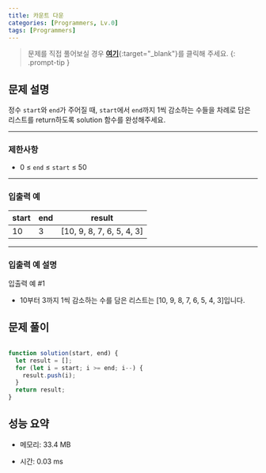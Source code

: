 ```yaml
---
title: 카운트 다운
categories: [Programmers, Lv.0]
tags: [Programmers]
---
```


> 문제를 직접 풀어보실 경우 [**여기**](https://school.programmers.co.kr/learn/courses/30/lessons/181899){:target="_blank"}를 클릭해 주세요.
{: .prompt-tip }

## 문제 설명

<p>정수 <code>start</code>와 <code>end</code>가 주어질 때, <code>start</code>에서 <code>end</code>까지 1씩 감소하는 수들을 차례로 담은 리스트를 return하도록 solution 함수를 완성해주세요.</p>

<hr>

### 제한사항

<ul>
<li>0 ≤ <code>end</code> ≤ <code>start</code> ≤ 50</li>
</ul>

<hr>

### 입출력 예
<div class="table-wrapper"><table>
        <thead><tr>
<th>start</th>
<th>end</th>
<th>result</th>
</tr>
</thead>
        <tbody><tr>
<td>10</td>
<td>3</td>
<td>[10, 9, 8, 7, 6, 5, 4, 3]</td>
</tr>
</tbody>
      </table></div>
<hr>

### 입출력 예 설명

<p>입출력 예 #1</p>

<ul>
<li>10부터 3까지 1씩 감소하는 수를 담은 리스트는 [10, 9, 8, 7, 6, 5, 4, 3]입니다.</li>
</ul>


## 문제 풀이

```js

function solution(start, end) {
  let result = [];
  for (let i = start; i >= end; i--) {
    result.push(i);
  }
  return result;
}


```

## 성능 요약

- 메모리: 33.4 MB

- 시간: 0.03 ms

